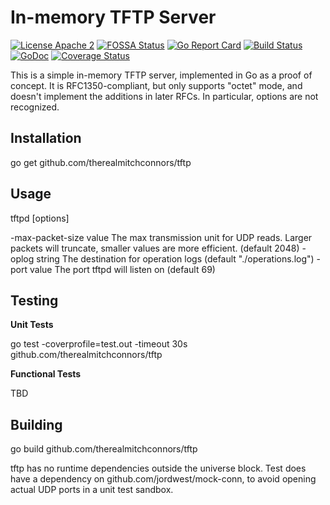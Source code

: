In-memory TFTP Server
=====================

[![License Apache 2](https://img.shields.io/badge/License-Apache2-blue.svg)](https://www.apache.org/licenses/LICENSE-2.0)
[![FOSSA Status](https://app.fossa.io/api/projects/git%2Bgithub.com%2Ftherealmitchconnors%2Ftftp.svg?type=shield)](https://app.fossa.io/projects/git%2Bgithub.com%2Ftherealmitchconnors%2Ftftp?ref=badge_shield)
[![Go Report Card](https://goreportcard.com/badge/github.com/therealmitchconnors/tftp)](https://goreportcard.com/report/github.com/therealmitchconnors/tftp) [![Build Status](https://travis-ci.com/therealmitchconnors/tftp.svg?branch=master)](http://travis-ci.com/therealmitchconnors/tftp) [![GoDoc](https://godoc.org/github.com/therealmitchconnors/tftp?status.svg)](http://godoc.org/github.com/therealmitchconnors/tftp) [![Coverage Status](https://coveralls.io/repos/therealmitchconnors/tftp/badge.svg?branch=master)](https://coveralls.io/r/therealmitchconnors/tftp?branch=master)

This is a simple in-memory TFTP server, implemented in Go as a proof of concept.  It is RFC1350-compliant, but only supports "octet" mode, and doesn't implement the additions in later RFCs.  In particular, options are not recognized.

Installation
------------

go get github.com/therealmitchconnors/tftp

Usage
-----
tftpd [options]

  -max-packet-size value
        The max transmission unit for UDP reads.  Larger packets will truncate, smaller values are more efficient. (default 2048)
  -oplog string
        The destination for operation logs (default "./operations.log")
  -port value
        The port tftpd will listen on (default 69)

Testing
-------
**Unit Tests**

go test -coverprofile=test.out -timeout 30s github.com/therealmitchconnors/tftp

**Functional Tests**

TBD

Building
--------

go build github.com/therealmitchconnors/tftp

tftp has no runtime dependencies outside the universe block.  Test does have a dependency on github.com/jordwest/mock-conn, to avoid opening actual UDP ports in a unit test sandbox.  
